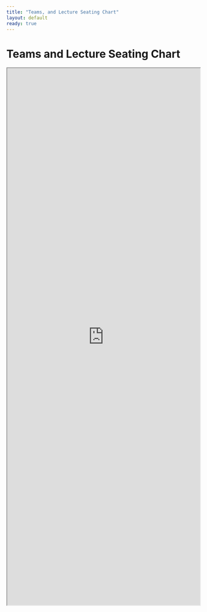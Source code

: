 ```yaml
---
title: "Teams, and Lecture Seating Chart"
layout: default
ready: true
---
```


# Teams and Lecture Seating Chart

<iframe src="https://docs.google.com/spreadsheets/d/e/2PACX-1vSPoK6OmN5yQTM0or2wmY7tEnj6auqIs1yHbJn2p6NyYPHF_PvfJZn0Rxxv4TUsdn7bVyuf8se1Hgc6/pubhtml?widget=true&amp;headers=false"></iframe>

<style>
iframe { width: 100%; height: 1400px; overflow: scroll; }  
</style>


